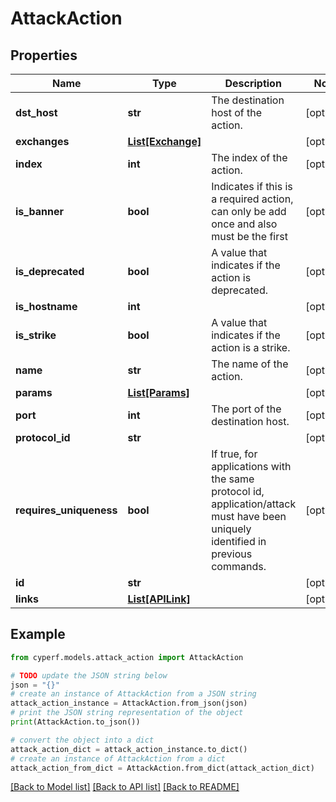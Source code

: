 # AttackAction


## Properties

Name | Type | Description | Notes
------------ | ------------- | ------------- | -------------
**dst_host** | **str** | The destination host of the action. | [optional] 
**exchanges** | [**List[Exchange]**](Exchange.md) |  | [optional] 
**index** | **int** | The index of the action. | [optional] 
**is_banner** | **bool** | Indicates if this is a required action, can only be add once and also must be the first | [optional] 
**is_deprecated** | **bool** | A value that indicates if the action is deprecated. | [optional] 
**is_hostname** | **int** |  | [optional] 
**is_strike** | **bool** | A value that indicates if the action is a strike. | [optional] 
**name** | **str** | The name of the action. | [optional] 
**params** | [**List[Params]**](Params.md) |  | [optional] 
**port** | **int** | The port of the destination host. | [optional] 
**protocol_id** | **str** |  | [optional] 
**requires_uniqueness** | **bool** | If true, for applications with the same protocol id, application/attack must have been uniquely identified in previous commands. | [optional] 
**id** | **str** |  | [optional] 
**links** | [**List[APILink]**](APILink.md) |  | [optional] 

## Example

```python
from cyperf.models.attack_action import AttackAction

# TODO update the JSON string below
json = "{}"
# create an instance of AttackAction from a JSON string
attack_action_instance = AttackAction.from_json(json)
# print the JSON string representation of the object
print(AttackAction.to_json())

# convert the object into a dict
attack_action_dict = attack_action_instance.to_dict()
# create an instance of AttackAction from a dict
attack_action_from_dict = AttackAction.from_dict(attack_action_dict)
```
[[Back to Model list]](../README.md#documentation-for-models) [[Back to API list]](../README.md#documentation-for-api-endpoints) [[Back to README]](../README.md)


